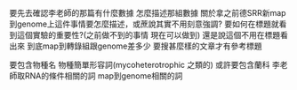 

要先去確認李老師的那篇有什麼數據 怎麼描述那組數據
關於拿之前德SRR新map到genome上這件事情要怎麼描述，或蔗說其實不用刻意強調?
要如何在標題就看到這個實驗的重要性?(之前做不到的事情 現在可以做到) 還是說這個不用在標題看出來
到底map到轉錄組跟genome差多少
要搜甚麼樣的文章才有參考標題

要包含物種名
物種簡單形容詞(mycoheterotrophic 之類的)
或許要包含蘭科
李老師取RNA的條件相關的詞
map到genome相關的詞
